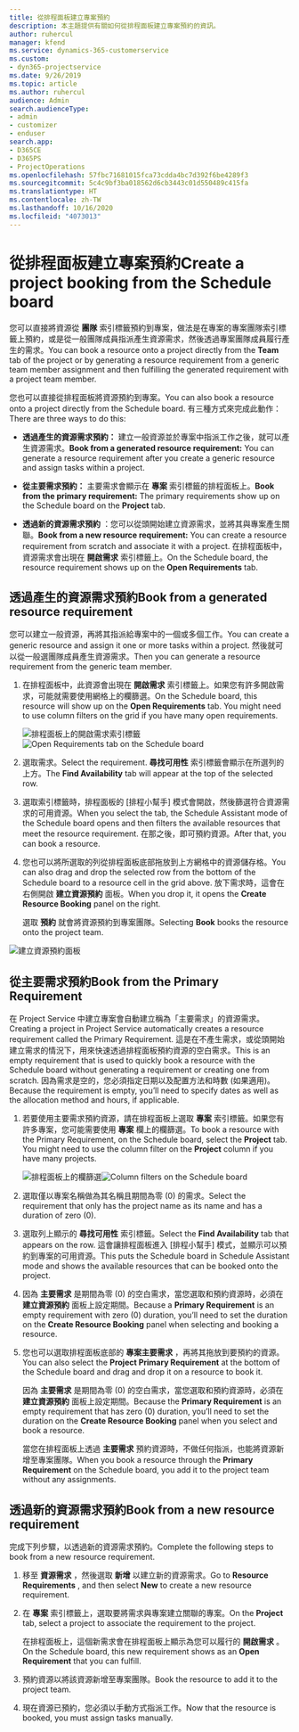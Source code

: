 ```yaml
---
title: 從排程面板建立專案預約
description: 本主題提供有關如何從排程面板建立專案預約的資訊。
author: ruhercul
manager: kfend
ms.service: dynamics-365-customerservice
ms.custom:
- dyn365-projectservice
ms.date: 9/26/2019
ms.topic: article
ms.author: ruhercul
audience: Admin
search.audienceType:
- admin
- customizer
- enduser
search.app:
- D365CE
- D365PS
- ProjectOperations
ms.openlocfilehash: 57fbc71681015fca73cdda4bc7d392f6be4289f3
ms.sourcegitcommit: 5c4c9bf3ba018562d6cb3443c01d550489c415fa
ms.translationtype: HT
ms.contentlocale: zh-TW
ms.lasthandoff: 10/16/2020
ms.locfileid: "4073013"
---
```

# <a name="create-a-project-booking-from-the-schedule-board"></a><span data-ttu-id="c2f60-103">從排程面板建立專案預約</span><span class="sxs-lookup"><span data-stu-id="c2f60-103">Create a project booking from the Schedule board</span></span>

<span data-ttu-id="c2f60-104">您可以直接將資源從 **團隊** 索引標籤預約到專案，做法是在專案的專案團隊索引標籤上預約，或是從一般團隊成員指派產生資源需求，然後透過專案團隊成員履行產生的需求。</span><span class="sxs-lookup"><span data-stu-id="c2f60-104">You can book a resource onto a project directly from the **Team** tab of the project or by generating a resource requirement from a generic team member assignment and then fulfilling the generated requirement with a project team member.</span></span>

<span data-ttu-id="c2f60-105">您也可以直接從排程面板將資源預約到專案。</span><span class="sxs-lookup"><span data-stu-id="c2f60-105">You can also book a resource onto a project directly from the Schedule board.</span></span> <span data-ttu-id="c2f60-106">有三種方式來完成此動作：</span><span class="sxs-lookup"><span data-stu-id="c2f60-106">There are three ways to do this:</span></span>

- <span data-ttu-id="c2f60-107">**透過產生的資源需求預約：** 建立一般資源並於專案中指派工作之後，就可以產生資源需求。</span><span class="sxs-lookup"><span data-stu-id="c2f60-107">**Book from a generated resource requirement:** You can generate a resource requirement after you create a generic resource and assign tasks within a project.</span></span>

- <span data-ttu-id="c2f60-108">**從主要需求預約：** 主要需求會顯示在 **專案** 索引標籤的排程面板上。</span><span class="sxs-lookup"><span data-stu-id="c2f60-108">**Book from the primary requirement:** The primary requirements show up on the Schedule board on the **Project** tab.</span></span> 

- <span data-ttu-id="c2f60-109">**透過新的資源需求預約** ：您可以從頭開始建立資源需求，並將其與專案產生關聯。</span><span class="sxs-lookup"><span data-stu-id="c2f60-109">**Book from a new resource requirement:** You can create a resource requirement from scratch and associate it with a project.</span></span> <span data-ttu-id="c2f60-110">在排程面板中，資源需求會出現在 **開啟需求** 索引標籤上。</span><span class="sxs-lookup"><span data-stu-id="c2f60-110">On the Schedule board, the resource requirement shows up on the **Open Requirements** tab.</span></span>

## <a name="book-from-a-generated-resource-requirement"></a><span data-ttu-id="c2f60-111">透過產生的資源需求預約</span><span class="sxs-lookup"><span data-stu-id="c2f60-111">Book from a generated resource requirement</span></span>

<span data-ttu-id="c2f60-112">您可以建立一般資源，再將其指派給專案中的一個或多個工作。</span><span class="sxs-lookup"><span data-stu-id="c2f60-112">You can create a generic resource and assign it one or more tasks within a project.</span></span> <span data-ttu-id="c2f60-113">然後就可以從一般選團隊成員產生資源需求。</span><span class="sxs-lookup"><span data-stu-id="c2f60-113">Then you can generate a resource requirement from the generic team member.</span></span> 

1.  <span data-ttu-id="c2f60-114">在排程面板中，此資源會出現在 **開啟需求** 索引標籤上。如果您有許多開啟需求，可能就需要使用網格上的欄篩選。</span><span class="sxs-lookup"><span data-stu-id="c2f60-114">On the Schedule board, this resource will show up on the **Open Requirements** tab. You might need to use column filters on the grid if you have many open requirements.</span></span> 

    <span data-ttu-id="c2f60-115">![排程面板上的開啟需求索引標籤](media/FAQ-Project-Booking-Schedule-Board-1.png "預約及指派表格的螢幕擷取畫面")</span><span class="sxs-lookup"><span data-stu-id="c2f60-115">![Open Requirements tab on the Schedule board](media/FAQ-Project-Booking-Schedule-Board-1.png "Screenshot of bookings and assignments table")</span></span>

2. <span data-ttu-id="c2f60-116">選取需求。</span><span class="sxs-lookup"><span data-stu-id="c2f60-116">Select the requirement.</span></span> <span data-ttu-id="c2f60-117">**尋找可用性** 索引標籤會顯示在所選列的上方。</span><span class="sxs-lookup"><span data-stu-id="c2f60-117">The **Find Availability** tab will appear at the top of the selected row.</span></span>
 
3. <span data-ttu-id="c2f60-118">選取索引標籤時，排程面板的 [排程小幫手] 模式會開啟，然後篩選符合資源需求的可用資源。</span><span class="sxs-lookup"><span data-stu-id="c2f60-118">When you select the tab, the Schedule Assistant mode of the Schedule board opens and then filters the available resources that meet the resource requirement.</span></span> <span data-ttu-id="c2f60-119">在那之後，即可預約資源。</span><span class="sxs-lookup"><span data-stu-id="c2f60-119">After that, you can book a resource.</span></span>

4. <span data-ttu-id="c2f60-120">您也可以將所選取的列從排程面板底部拖放到上方網格中的資源儲存格。</span><span class="sxs-lookup"><span data-stu-id="c2f60-120">You can also drag and drop the selected row from the bottom of the Schedule board to a resource cell in the grid above.</span></span> <span data-ttu-id="c2f60-121">放下需求時，這會在右側開啟 **建立資源預約** 面板。</span><span class="sxs-lookup"><span data-stu-id="c2f60-121">When you drop it, it opens the **Create Resource Booking** panel on the right.</span></span>

    <span data-ttu-id="c2f60-122">選取 **預約** 就會將資源預約到專案團隊。</span><span class="sxs-lookup"><span data-stu-id="c2f60-122">Selecting **Book** books the resource onto the project team.</span></span>

![建立資源預約面板](media/FAQ-Project-Booking-Schedule-Board-6.png "")
 

## <a name="book-from-the-primary-requirement"></a><span data-ttu-id="c2f60-124">從主要需求預約</span><span class="sxs-lookup"><span data-stu-id="c2f60-124">Book from the Primary Requirement</span></span>

<span data-ttu-id="c2f60-125">在 Project Service 中建立專案會自動建立稱為「主要需求」的資源需求。</span><span class="sxs-lookup"><span data-stu-id="c2f60-125">Creating a project in Project Service automatically creates a resource requirement called the Primary Requirement.</span></span> <span data-ttu-id="c2f60-126">這是在不產生需求，或從頭開始建立需求的情況下，用來快速透過排程面板預約資源的空白需求。</span><span class="sxs-lookup"><span data-stu-id="c2f60-126">This is an empty requirement that is used to quickly book a resource with the Schedule board without generating a requirement or creating one from scratch.</span></span> <span data-ttu-id="c2f60-127">因為需求是空的，您必須指定日期以及配置方法和時數 (如果適用)。</span><span class="sxs-lookup"><span data-stu-id="c2f60-127">Because the requirement is empty, you’ll need to specify dates as well as the allocation method and hours, if applicable.</span></span> 

1. <span data-ttu-id="c2f60-128">若要使用主要需求預約資源，請在排程面板上選取 **專案** 索引標籤。如果您有許多專案，您可能需要使用 **專案** 欄上的欄篩選。</span><span class="sxs-lookup"><span data-stu-id="c2f60-128">To book a resource with the Primary Requirement, on the Schedule board, select the **Project** tab. You might need to use the column filter on the **Project** column if you have many projects.</span></span>

   <span data-ttu-id="c2f60-129">![排程面板上的欄篩選](media/FAQ-Project-Booking-Schedule-Board-2.png "預約及指派表格的螢幕擷取畫面")</span><span class="sxs-lookup"><span data-stu-id="c2f60-129">![Column filters on the Schedule board](media/FAQ-Project-Booking-Schedule-Board-2.png "Screenshot of bookings and assignments table")</span></span>

2. <span data-ttu-id="c2f60-130">選取僅以專案名稱做為其名稱且期間為零 (0) 的需求。</span><span class="sxs-lookup"><span data-stu-id="c2f60-130">Select the requirement that only has the project name as its name and has a duration of zero (0).</span></span>

3. <span data-ttu-id="c2f60-131">選取列上顯示的 **尋找可用性** 索引標籤。</span><span class="sxs-lookup"><span data-stu-id="c2f60-131">Select the **Find Availability** tab that appears on the row.</span></span> <span data-ttu-id="c2f60-132">這會讓排程面板進入 [排程小幫手] 模式，並顯示可以預約到專案的可用資源。</span><span class="sxs-lookup"><span data-stu-id="c2f60-132">This puts the Schedule board in Schedule Assistant mode and shows the available resources that can be booked onto the project.</span></span>

4. <span data-ttu-id="c2f60-133">因為 **主要需求** 是期間為零 (0) 的空白需求，當您選取和預約資源時，必須在 **建立資源預約** 面板上設定期間。</span><span class="sxs-lookup"><span data-stu-id="c2f60-133">Because a **Primary Requirement** is an empty requirement with zero (0) duration, you’ll need to set the duration on the **Create Resource Booking** panel when selecting and booking a resource.</span></span>

5. <span data-ttu-id="c2f60-134">您也可以選取排程面板底部的 **專案主要需求** ，再將其拖放到要預約的資源。</span><span class="sxs-lookup"><span data-stu-id="c2f60-134">You can also select the **Project Primary Requirement** at the bottom of the Schedule board and drag and drop it on a resource to book it.</span></span>
 
    <span data-ttu-id="c2f60-135">因為 **主要需求** 是期間為零 (0) 的空白需求，當您選取和預約資源時，必須在 **建立資源預約** 面板上設定期間。</span><span class="sxs-lookup"><span data-stu-id="c2f60-135">Because the **Primary Requirement** is an empty requirement that has zero (0) duration, you’ll need to set the duration on the **Create Resource Booking** panel when you select and book a resource.</span></span>
 
    <span data-ttu-id="c2f60-136">當您在排程面板上透過 **主要需求** 預約資源時，不做任何指派，也能將資源新增至專案團隊。</span><span class="sxs-lookup"><span data-stu-id="c2f60-136">When you book a resource through the **Primary Requirement** on the Schedule board, you add it to the project team without any assignments.</span></span>
 
## <a name="book-from-a-new-resource-requirement"></a><span data-ttu-id="c2f60-137">透過新的資源需求預約</span><span class="sxs-lookup"><span data-stu-id="c2f60-137">Book from a new resource requirement</span></span>
<span data-ttu-id="c2f60-138">完成下列步驟，以透過新的資源需求預約。</span><span class="sxs-lookup"><span data-stu-id="c2f60-138">Complete the following steps to book from a new resource requirement.</span></span> 

1. <span data-ttu-id="c2f60-139">移至 **資源需求** ，然後選取 **新增** 以建立新的資源需求。</span><span class="sxs-lookup"><span data-stu-id="c2f60-139">Go to **Resource Requirements** , and then select **New** to create a new resource requirement.</span></span>

2. <span data-ttu-id="c2f60-140">在 **專案** 索引標籤上，選取要將需求與專案建立關聯的專案。</span><span class="sxs-lookup"><span data-stu-id="c2f60-140">On the **Project** tab, select a project to associate the requirement to the project.</span></span>
 
    <span data-ttu-id="c2f60-141">在排程面板上，這個新需求會在排程面板上顯示為您可以履行的 **開啟需求** 。</span><span class="sxs-lookup"><span data-stu-id="c2f60-141">On the Schedule board, this new requirement shows as an **Open Requirement** that you can fulfill.</span></span>

3. <span data-ttu-id="c2f60-142">預約資源以將該資源新增至專案團隊。</span><span class="sxs-lookup"><span data-stu-id="c2f60-142">Book the resource to add it to the project team.</span></span>

4. <span data-ttu-id="c2f60-143">現在資源已預約，您必須以手動方式指派工作。</span><span class="sxs-lookup"><span data-stu-id="c2f60-143">Now that the resource is booked, you must assign tasks manually.</span></span>

